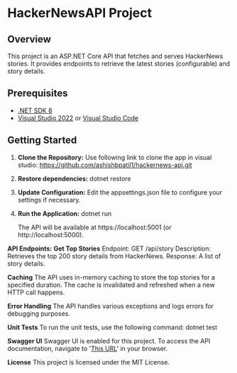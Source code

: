 # HackerNewsAPI Project

## Overview

This project is an ASP.NET Core API that fetches and serves HackerNews stories. It provides endpoints to retrieve the latest stories (configurable) and story details.

## Prerequisites

- [.NET SDK 8](https://dotnet.microsoft.com/download)
- [Visual Studio 2022](https://visualstudio.microsoft.com/) or [Visual Studio Code](https://code.visualstudio.com/)

## Getting Started

1. **Clone the Repository:**
   Use following link to clone the app in visual studio:
   https://github.com/ashishbpatil1/hackernews-api.git

2. **Restore dependencies:**
   dotnet restore

3. **Update Configuration:**
   Edit the appsettings.json file to configure your settings if necessary.

4. **Run the Application:**
   dotnet run

   The API will be available at https://localhost:5001 (or http://localhost:5000).

**API Endpoints:**
**Get Top Stories**
Endpoint: GET /api/story
Description: Retrieves the top 200 story details from HackerNews.
Response: A list of story details.

**Caching**
The API uses in-memory caching to store the top stories for a specified duration. The cache is invalidated and refreshed when a new HTTP call happens.

**Error Handling**
The API handles various exceptions and logs errors for debugging purposes.

**Unit Tests**
To run the unit tests, use the following command:
dotnet test

**Swagger UI**
Swagger UI is enabled for this project. To access the API documentation, navigate to 
'[This URL](https://localhost:7102/swagger/ui/index.html)' in your browser.

**License**
This project is licensed under the MIT License.


